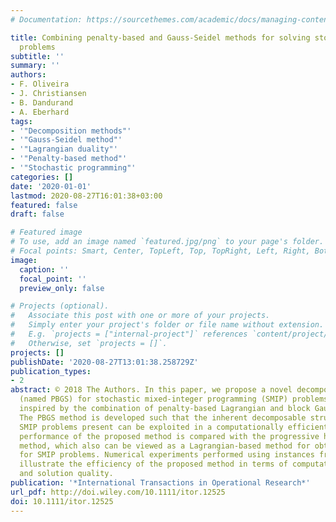 ```yaml
---
# Documentation: https://sourcethemes.com/academic/docs/managing-content/

title: Combining penalty-based and Gauss-Seidel methods for solving stochastic mixed-integer
  problems
subtitle: ''
summary: ''
authors:
- F. Oliveira
- J. Christiansen
- B. Dandurand
- A. Eberhard
tags:
- '"Decomposition methods"'
- '"Gauss-Seidel method"'
- '"Lagrangian duality"'
- '"Penalty-based method"'
- '"Stochastic programming"'
categories: []
date: '2020-01-01'
lastmod: 2020-08-27T16:01:38+03:00
featured: false
draft: false

# Featured image
# To use, add an image named `featured.jpg/png` to your page's folder.
# Focal points: Smart, Center, TopLeft, Top, TopRight, Left, Right, BottomLeft, Bottom, BottomRight.
image:
  caption: ''
  focal_point: ''
  preview_only: false

# Projects (optional).
#   Associate this post with one or more of your projects.
#   Simply enter your project's folder or file name without extension.
#   E.g. `projects = ["internal-project"]` references `content/project/deep-learning/index.md`.
#   Otherwise, set `projects = []`.
projects: []
publishDate: '2020-08-27T13:01:38.258729Z'
publication_types:
- 2
abstract: © 2018 The Authors. In this paper, we propose a novel decomposition approach
  (named PBGS) for stochastic mixed-integer programming (SMIP) problems, which is
  inspired by the combination of penalty-based Lagrangian and block Gauss-Seidel methods.
  The PBGS method is developed such that the inherent decomposable structure that
  SMIP problems present can be exploited in a computationally efficient manner. The
  performance of the proposed method is compared with the progressive hedging (PH)
  method, which also can be viewed as a Lagrangian-based method for obtaining solutions
  for SMIP problems. Numerical experiments performed using instances from the literature
  illustrate the efficiency of the proposed method in terms of computational performance
  and solution quality.
publication: '*International Transactions in Operational Research*'
url_pdf: http://doi.wiley.com/10.1111/itor.12525
doi: 10.1111/itor.12525
---
```

